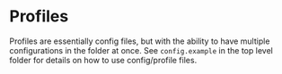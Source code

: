 # Profiles

Profiles are essentially config files, but with the ability to have multiple configurations in the folder at once. See `config.example` in the top level folder for details on how to use config/profile files.